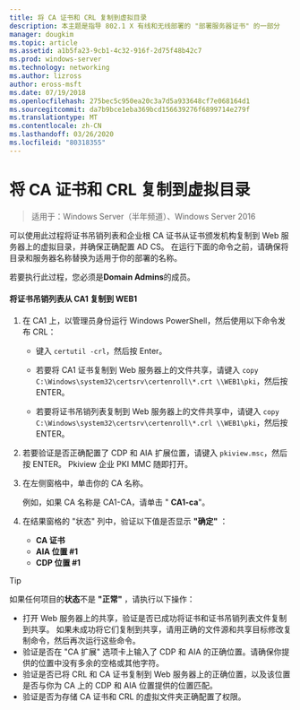```yaml
---
title: 将 CA 证书和 CRL 复制到虚拟目录
description: 本主题是指导 802.1 X 有线和无线部署的 "部署服务器证书" 的一部分
manager: dougkim
ms.topic: article
ms.assetid: a1b5fa23-9cb1-4c32-916f-2d75f48b42c7
ms.prod: windows-server
ms.technology: networking
ms.author: lizross
author: eross-msft
ms.date: 07/19/2018
ms.openlocfilehash: 275bec5c950ea20c3a7d5a933648cf7e068164d1
ms.sourcegitcommit: da7b9bce1eba369bcd156639276f6899714e279f
ms.translationtype: MT
ms.contentlocale: zh-CN
ms.lasthandoff: 03/26/2020
ms.locfileid: "80318355"
---
```

# <a name="copy-the-ca-certificate-and-crl-to-the-virtual-directory"></a>将 CA 证书和 CRL 复制到虚拟目录

>适用于：Windows Server（半年频道）、Windows Server 2016

可以使用此过程将证书吊销列表和企业根 CA 证书从证书颁发机构复制到 Web 服务器上的虚拟目录，并确保正确配置 AD CS。 在运行下面的命令之前，请确保将目录和服务器名称替换为适用于你的部署的名称。  
  
若要执行此过程，您必须是**Domain Admins**的成员。  
  
#### <a name="to-copy-the-certificate-revocation-list-from-ca1-to-web1"></a>将证书吊销列表从 CA1 复制到 WEB1  
  
1.  在 CA1 上，以管理员身份运行 Windows PowerShell，然后使用以下命令发布 CRL：  
  
    - 键入 `certutil -crl`，然后按 Enter。  

    - 若要将 CA1 证书复制到 Web 服务器上的文件共享，请键入 `copy C:\Windows\system32\certsrv\certenroll\*.crt \\WEB1\pki`，然后按 ENTER。  
    
    - 若要将证书吊销列表复制到 Web 服务器上的文件共享中，请键入 `copy C:\Windows\system32\certsrv\certenroll\*.crl \\WEB1\pki`，然后按 ENTER。  
  
2.  若要验证是否正确配置了 CDP 和 AIA 扩展位置，请键入 `pkiview.msc`，然后按 ENTER。 Pkiview 企业 PKI MMC 随即打开。  
  
3.  在左侧窗格中，单击你的 CA 名称。<p>例如，如果 CA 名称是 CA1-CA，请单击 " **CA1-ca**"。 

4. 在结果窗格的 "状态" 列中，验证以下值是否显示 **"确定"** ：

    - **CA 证书**
    - **AIA 位置 #1**
    - **CDP 位置 #1**   
  
  
> [!TIP]  
> 如果任何项目的**状态**不是 **"正常"** ，请执行以下操作：  
> -   打开 Web 服务器上的共享，验证是否已成功将证书和证书吊销列表文件复制到共享。 如果未成功将它们复制到共享，请用正确的文件源和共享目标修改复制命令，然后再次运行这些命令。  
> -   验证是否在 "CA 扩展" 选项卡上输入了 CDP 和 AIA 的正确位置。请确保你提供的位置中没有多余的空格或其他字符。  
> -   验证是否已将 CRL 和 CA 证书复制到 Web 服务器上的正确位置，以及该位置是否与你为 CA 上的 CDP 和 AIA 位置提供的位置匹配。  
> -   验证是否为存储 CA 证书和 CRL 的虚拟文件夹正确配置了权限。  
  



